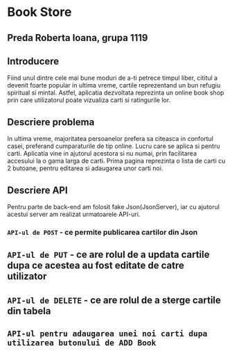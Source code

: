 # Book Store
## Preda Roberta Ioana, grupa 1119


## Introducere

Fiind unul dintre cele mai bune moduri de a-ti petrece timpul liber, cititul a devenit foarte popular in ultima vreme, cartile reprezentand un bun refugiu spiritual si mintal. Astfel, aplicatia dezvoltata reprezinta un online book shop prin care utilizatorul poate vizualiza carti si ratingurile lor.

## Descriere problema

In ultima vreme, majoritatea persoanelor prefera sa citeasca in confortul casei, preferand cumparaturile de tip online. Lucru care se aplica si pentru carti. Aplicatia vine in ajutorul acestora si nu numai, prin facilitarea accesului la o gama larga de carti.
Prima pagina reprezinta o lista de carti cu 2 butoane, pentru editarea si adaugarea unor carti noi.

## Descriere API

Pentru parte de back-end am folosit fake Json(JsonServer), iar cu ajutorul acestui server am realizat urmatoarele API-uri.

### `API-ul de POST` - ce permite publicarea cartilor din Json

## `API-ul de PUT` - ce are rolul de a updata cartile dupa ce acestea au fost editate de catre utilizator

## `API-ul de DELETE` - ce are rolul de a sterge cartile din tabela

## `API-ul pentru adaugarea unei noi carti dupa utilizarea butonului de ADD Book` 
